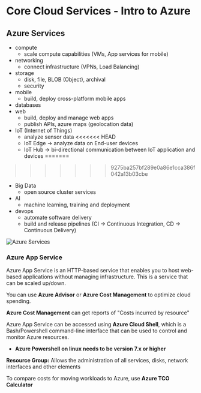 # Core Cloud Services - Intro to Azure
## Azure Services
- compute
	- scale compute capabilities (VMs, App services for mobile)
- networking
	- connect infrastructure (VPNs, Load Balancing)
- storage
	- disk, file, BLOB (Object), archival
	- security
- mobile
	- build, deploy cross-platform mobile apps
- databases
- web
	- build, deploy and manage web apps
	- publish APIs, azure maps (geolocation data)
- IoT (Internet of Things)
	- analyze sensor data
<<<<<<< HEAD
	- IoT Edge -> analyze data on End-user devices
	- IoT Hub -> bi-directional communication between IoT application and devices
=======
>>>>>>> 9275ba257bf289e0a86e1cca386f042a13b03cbe
- Big Data
	- open source cluster services
- AI
	- machine learning, training and deployment
- devops
	- automate software delivery
	- build and release pipelines (CI -> Continuous Integration, CD -> Continuous Delivery)

![Azure Services](https://camo.githubusercontent.com/3801bd8157d64ef6c8be5f3f2bf8b9ad57664dd642475ec230a9b07cc1848f66/68747470733a2f2f646f63732e6d6963726f736f66742e636f6d2f656e2d75732f6c6561726e2f6d6f64756c65732f77656c636f6d652d746f2d617a7572652f6d656469612f332d617a7572652d73657276696365732e706e67)

### Azure App Service
Azure App Service is an HTTP-based service that enables you to host web-based applications without managing infrastructure. This is a service that can be scaled up/down. 

You can use **Azure Advisor** or **Azure Cost Management** to optimize cloud spending. 

**Azure Cost Management** can get reports of "Costs incurred by resource"

Azure App Service can be accessed using **Azure Cloud Shell**, which is a Bash/Powershell command-line interface that can be used to control and monitor Azure resources.
- **Azure Powershell on linux needs to be version 7.x or higher**

**Resource Group:** Allows the administration of all services, disks, network interfaces and other elements

To compare costs for moving workloads to Azure, use **Azure TCO Calculator**
